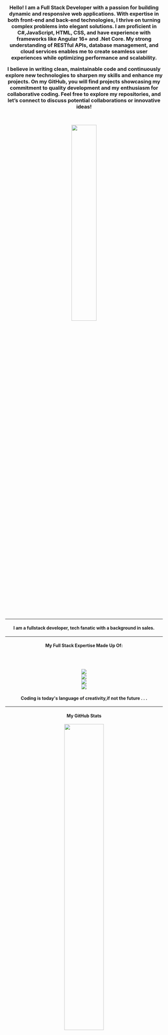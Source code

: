   <div class="container" align="center" width="40%">
        <h3>Hello! I am a Full Stack Developer with a passion for building dynamic and responsive web applications. With expertise in both front-end and back-end technologies, I thrive on turning complex problems into elegant solutions. I am proficient in C#,JavaScript, HTML, CSS, and have experience with frameworks like Angular 16+ and .Net Core. My strong understanding of RESTful APIs, database management, and cloud services enables me to create seamless user experiences while optimizing performance and scalability.

I believe in writing clean, maintainable code and continuously explore new technologies to sharpen my skills and enhance my projects. On my GitHub, you will find projects showcasing my commitment to quality development and my enthusiasm for collaborative coding. Feel free to explore my repositories, and let’s connect to discuss potential collaborations or innovative ideas!</h3>
      </div>
<br/>
<div class="container" align="center" style="box-shadow:25px black;">
  <img width="40%" src="https://images.unsplash.com/photo-1603468620905-8de7d86b781e?ixlib=rb-4.0.3&ixid=M3wxMjA3fDB8MHxzZWFyY2h8MTd8fGRldmVsb3BlcnxlbnwwfHwwfHx8MA%3D%3D&auto=format&fit=crop&w=500&q=60" />
  </div>
  <hr/>
<h4 align="center"> 
I am a fullstack developer, tech fanatic with a background in sales.
</h4>
<hr/>
<h4 align="center">My Full Stack Expertise Made Up Of:</h4>
  <br/>
  <br/>
   <p align="center">
  <a href="https://skillicons.dev">
    <img src="https://skillicons.dev/icons?i=azure,mysql" />
    <br/>
    <img src="https://skillicons.dev/icons?i=gulp,css,sass" />
    <br/>
    <img src="https://skillicons.dev/icons?i=cs,js" />
    <br/>
    <img src="https://skillicons.dev/icons?i=angular" />
  </a>
</p>

<h4 align="center">Coding is today's language of creativity,if not the future . . .</h4>
<hr/>
<h4 align="center"> My GitHub Stats</h4>
<p align="center">
  <img align="center" width="50%" src="https://github-readme-stats.vercel.app/api?username=erncodes&show_icons=true&theme=tokyonight"/>
</p>
